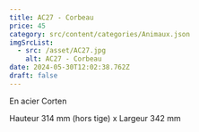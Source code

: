 ```yaml
---
title: AC27 - Corbeau
price: 45
category: src/content/categories/Animaux.json
imgSrcList:
  - src: /asset/AC27.jpg
    alt: AC27 - Corbeau
date: 2024-05-30T12:02:38.762Z
draft: false
---
```


En acier Corten

Hauteur 314 mm (hors tige) x Largeur 342 mm
